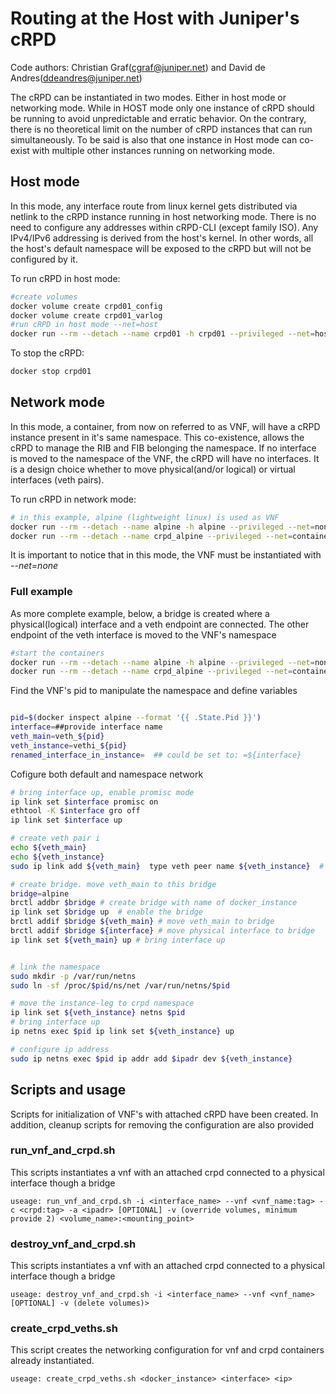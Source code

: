# Routing at the Host with Juniper's cRPD
Code authors: Christian Graf(cgraf@juniper.net) and David de Andres(ddeandres@juniper.net)

The cRPD can be instantiated in two modes. Either in host mode or networking mode. While in HOST mode only one instance of cRPD should be running to avoid unpredictable and erratic behavior. On the contrary, there is no theoretical limit on the number of cRPD instances that can run simultaneously. To be said is also that one instance in Host mode can co-exist with multiple other instances running on networking mode.

## Host mode
In this mode, any interface route from linux kernel gets distributed via netlink to the cRPD instance running in host networking mode. There is no need to configure any addresses within cRPD-CLI (except family ISO). Any IPv4/IPv6 addressing is derived from the host's kernel. In other words, all the host's default namespace will be exposed to the cRPD but will not be configured by it.

To run cRPD in host mode:
``` bash
#create volumes
docker volume create crpd01_config
docker volume create crpd01_varlog
#run cRPD in host mode --net=host
docker run --rm --detach --name crpd01 -h crpd01 --privileged --net=host -v crpd01_config:/config -v crpd01_varlog:/var/log -it crpd:19.4R1.10

```
To stop the cRPD:

```bash
docker stop crpd01
```

## Network mode
In this mode, a container, from now on referred to as VNF, will have a cRPD instance present in it's same namespace. This co-existence, allows the cRPD to manage the RIB and FIB belonging the namespace.
If no interface is moved to the namespace of the VNF, the cRPD will have no interfaces.
It is a design choice whether to move physical(and/or logical) or virtual interfaces (veth pairs).

To run cRPD in network mode:
```bash
# in this example, alpine (lightweight linux) is used as VNF
docker run --rm --detach --name alpine -h alpine --privileged --net=none -it alpine:latest
docker run --rm --detach --name crpd_alpine --privileged --net=container:alpine -v crpd01_config:/config -v crpd01_varlog:/var/log -it crpd:19.4R1.10
```
It is important to notice that in this mode, the VNF must be instantiated with *--net=none*
### Full example
As more complete example, below, a bridge is created where a physical(logical) interface and a veth endpoint are connected. The other endpoint of the veth interface is moved to the VNF's namespace
```bash
#start the containers
docker run --rm --detach --name alpine -h alpine --privileged --net=none -it alpine:latest
docker run --rm --detach --name crpd_alpine --privileged --net=container:alpine -v crpd01_config:/config -v crpd01_varlog:/var/log -it crpd:19.4R1.10
```
Find the VNF's pid to manipulate the namespace and define variables
```bash

pid=$(docker inspect alpine --format '{{ .State.Pid }}')
interface=##provide interface name
veth_main=veth_${pid}
veth_instance=vethi_${pid}
renamed_interface_in_instance=  ## could be set to: =${interface}

```
Cofigure both default and namespace network
```bash
# bring interface up, enable promisc mode
ip link set $interface promisc on
ethtool -K $interface gro off
ip link set $interface up

# create veth pair i
echo ${veth_main}
echo ${veth_instance}
sudo ip link add ${veth_main}  type veth peer name ${veth_instance}  # create veth pair

# create bridge. move veth_main to this bridge
bridge=alpine
brctl addbr $bridge # create bridge with name of docker_instance
ip link set $bridge up  # enable the bridge
brctl addif $bridge ${veth_main} # move veth_main to bridge
brctl addif $bridge ${interface} # move physical interface to bridge
ip link set ${veth_main} up # bring interface up


# link the namespace
sudo mkdir -p /var/run/netns
sudo ln -sf /proc/$pid/ns/net /var/run/netns/$pid

# move the instance-leg to crpd namespace
ip link set ${veth_instance} netns $pid
# bring interface up
ip netns exec $pid ip link set ${veth_instance} up

# configure ip address
sudo ip netns exec $pid ip addr add $ipadr dev ${veth_instance}
```

## Scripts and usage
Scripts for initialization of VNF's with attached cRPD have been created. In addition, cleanup scripts for removing the configuration are also provided
### run_vnf_and_crpd.sh
This scripts instantiates a vnf with an attached crpd connected to a physical interface though a bridge
```
useage: run_vnf_and_crpd.sh -i <interface_name> --vnf <vnf_name:tag> -c <crpd:tag> -a <ipadr> [OPTIONAL] -v (override volumes, minimum provide 2) <volume_name>:<mounting_point>
```
### destroy_vnf_and_crpd.sh
This scripts instantiates a vnf with an attached crpd connected to a physical interface though a bridge
```
useage: destroy_vnf_and_crpd.sh -i <interface_name> --vnf <vnf_name> [OPTIONAL] -v (delete volumes)>
```

### create_crpd_veths.sh
This script creates the networking configuration for  vnf and crpd containers already instantiated.
```
useage: create_crpd_veths.sh <docker_instance> <interface> <ip>
```
